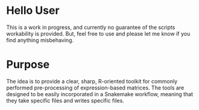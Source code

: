 # Hello User

This is a work in progress, and currently no guarantee of the scripts workability is provided.
But, feel free to use and please let me know if you find anything misbehaving.

# Purpose

The idea is to provide a clear, sharp, R-oriented toolkit for commonly performed pre-processing of expression-based
matrices. The tools are designed to be easily incorporated in a Snakemake workflow, meaning that they
take specific files and writes specific files.
